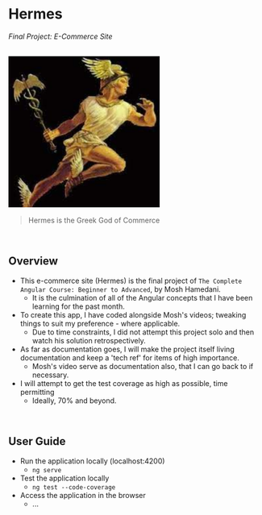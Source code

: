 # Hermes
*Final Project: E-Commerce Site* 

<br>

<img src="../../resources/hermes.jpeg" alt="300" width="300">

> Hermes is the Greek God of Commerce

<br>

## Overview
* This e-commerce site (Hermes) is the final project of ```The Complete Angular Course: Beginner to Advanced```, by Mosh Hamedani. 
    * It is the culmination of all of the Angular concepts that I have been learning for the past month.
* To create this app, I have coded alongside Mosh's videos; tweaking things to suit my preference - where applicable. 
    * Due to time constraints, I did not attempt this project solo and then watch his solution retrospectively.
* As far as documentation goes, I will make the project itself living documentation and keep a 'tech ref' for items of high importance. 
    * Mosh's video serve as documentation also, that I can go back to if necessary.
* I will attempt to get the test coverage as high as possible, time permitting
    * Ideally, 70% and beyond.

<br>

## User Guide
* Run the application locally (localhost:4200)
    * ```ng serve```
* Test the application locally
    * ```ng test --code-coverage```
* Access the application in the browser
    * ...


